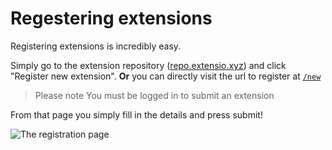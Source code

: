 # Regestering extensions

Registering extensions is incredibly easy.

Simply go to the extension repository ([repo.extensio.xyz](https://repo.extensio.xyz)) and click "Register new extension". **Or** you can directly visit the url to register at [`/new`](https://repo.extensio.xyz/news)

> Please note
> You must be logged in to submit an extension

From that page you simply fill in the details and press submit!

![The registration page](img/docs/register.png)